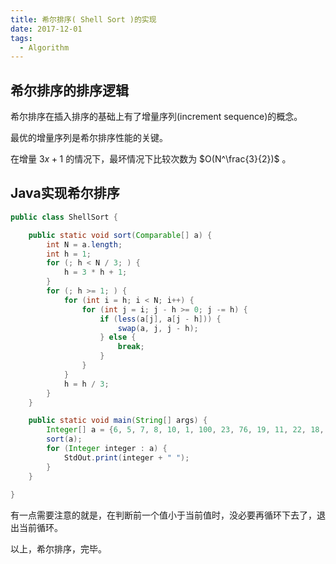 ```yaml
---
title: 希尔排序( Shell Sort )的实现
date: 2017-12-01
tags:
  - Algorithm
---
```


## 希尔排序的排序逻辑

希尔排序在插入排序的基础上有了增量序列(increment sequence)的概念。

最优的增量序列是希尔排序性能的关键。

在增量 3*x* + 1 的情况下，最坏情况下比较次数为 $O(N^\frac{3}{2})$ 。

## Java实现希尔排序

```java
public class ShellSort {

    public static void sort(Comparable[] a) {
        int N = a.length;
        int h = 1;
        for (; h < N / 3; ) {
            h = 3 * h + 1;
        }
        for (; h >= 1; ) {
            for (int i = h; i < N; i++) {
                for (int j = i; j - h >= 0; j -= h) {
                    if (less(a[j], a[j - h])) {
                        swap(a, j, j - h);
                    } else {
                        break;
                    }
                }
            }
            h = h / 3;
        }
    }

    public static void main(String[] args) {
        Integer[] a = {6, 5, 7, 8, 10, 1, 100, 23, 76, 19, 11, 22, 18, 90, 21, 87, 78, 91, 68, 56, 57, 53, 38};
        sort(a);
        for (Integer integer : a) {
            StdOut.print(integer + " ");
        }
    }
    
}
```

有一点需要注意的就是，在判断前一个值小于当前值时，没必要再循环下去了，退出当前循环。

以上，希尔排序，完毕。
